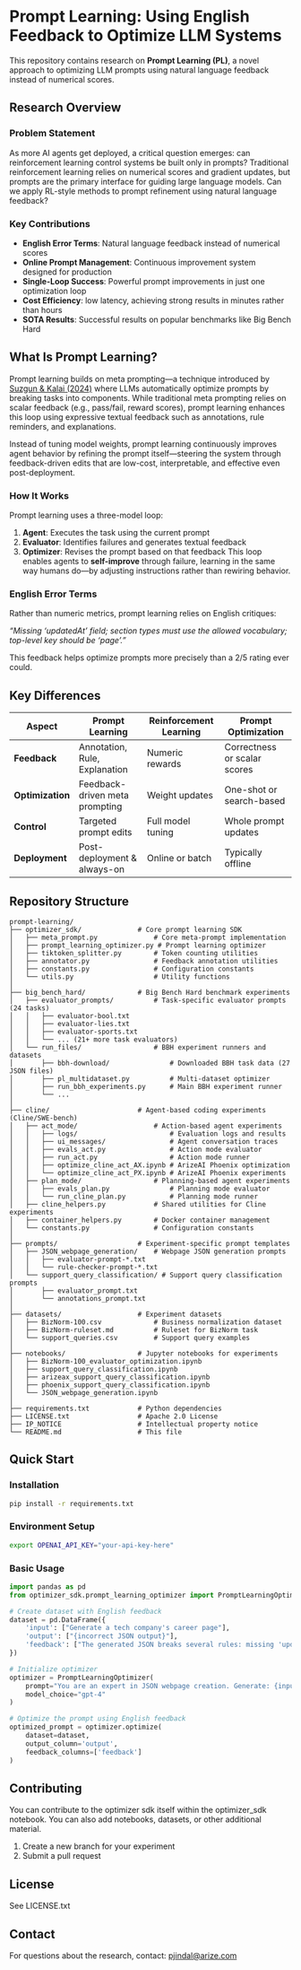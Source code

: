 # Prompt Learning: Using English Feedback to Optimize LLM Systems

This repository contains research on **Prompt Learning (PL)**, a novel approach to optimizing LLM prompts using natural language feedback instead of numerical scores.

## Research Overview

### Problem Statement
As more AI agents get deployed, a critical question emerges: can reinforcement learning control systems be built only in prompts? Traditional reinforcement learning relies on numerical scores and gradient updates, but prompts are the primary interface for guiding large language models. Can we apply RL-style methods to prompt refinement using natural language feedback?

### Key Contributions
- **English Error Terms**: Natural language feedback instead of numerical scores
- **Online Prompt Management**: Continuous improvement system designed for production
- **Single-Loop Success**: Powerful prompt improvements in just one optimization loop
- **Cost Efficiency**: low latency, achieving strong results in minutes rather than hours
- **SOTA Results**: Successful results on popular benchmarks like Big Bench Hard

## What Is Prompt Learning?

Prompt learning builds on meta prompting—a technique introduced by [Suzgun & Kalai (2024)](https://arxiv.org/abs/2403.07491) where LLMs automatically optimize prompts by breaking tasks into components. While traditional meta prompting relies on scalar feedback (e.g., pass/fail, reward scores), prompt learning enhances this loop using expressive textual feedback such as annotations, rule reminders, and explanations.

Instead of tuning model weights, prompt learning continuously improves agent behavior by refining the prompt itself—steering the system through feedback-driven edits that are low-cost, interpretable, and effective even post-deployment.

### How It Works

Prompt learning uses a three-model loop:
1. **Agent**: Executes the task using the current prompt
2. **Evaluator**: Identifies failures and generates textual feedback
3. **Optimizer**: Revises the prompt based on that feedback
This loop enables agents to **self-improve** through failure, learning in the same way humans do—by adjusting instructions rather than rewiring behavior.

### English Error Terms

Rather than numeric metrics, prompt learning relies on English critiques:

*“Missing ‘updatedAt’ field; section types must use the allowed vocabulary; top-level key should be ‘page’.”*

This feedback helps optimize prompts more precisely than a 2/5 rating ever could.

## Key Differences

| Aspect           | Prompt Learning                | Reinforcement Learning | Prompt Optimization          |
| ---------------- | ------------------------------ | ---------------------- | ---------------------------- |
| **Feedback**     | Annotation, Rule, Explanation  | Numeric rewards        | Correctness or scalar scores |
| **Optimization** | Feedback-driven meta prompting | Weight updates         | One-shot or search-based     |
| **Control**      | Targeted prompt edits          | Full model tuning      | Whole prompt updates         |
| **Deployment**   | Post-deployment & always-on    | Online or batch        | Typically offline            |




## Repository Structure

```
prompt-learning/
├── optimizer_sdk/              # Core prompt learning SDK
│   ├── meta_prompt.py              # Core meta-prompt implementation
│   ├── prompt_learning_optimizer.py # Prompt learning optimizer
│   ├── tiktoken_splitter.py        # Token counting utilities
│   ├── annotator.py                # Feedback annotation utilities
│   ├── constants.py                # Configuration constants
│   └── utils.py                    # Utility functions
│
├── big_bench_hard/             # Big Bench Hard benchmark experiments
│   ├── evaluator_prompts/          # Task-specific evaluator prompts (24 tasks)
│   │   ├── evaluator-bool.txt
│   │   ├── evaluator-lies.txt
│   │   ├── evaluator-sports.txt
│   │   └── ... (21+ more task evaluators)
│   └── run_files/                  # BBH experiment runners and datasets
│       ├── bbh-download/               # Downloaded BBH task data (27 JSON files)
│       ├── pl_multidataset.py          # Multi-dataset optimizer
│       ├── run_bbh_experiments.py      # Main BBH experiment runner
│       └── ...
│
├── cline/                      # Agent-based coding experiments (Cline/SWE-bench)
│   ├── act_mode/                   # Action-based agent experiments
│   │   ├── logs/                       # Evaluation logs and results
│   │   ├── ui_messages/                # Agent conversation traces
│   │   ├── evals_act.py                # Action mode evaluator
│   │   ├── run_act.py                  # Action mode runner
│   │   ├── optimize_cline_act_AX.ipynb # ArizeAI Phoenix optimization
│   │   └── optimize_cline_act_PX.ipynb # ArizeAI Phoenix experiments
│   ├── plan_mode/                  # Planning-based agent experiments
│   │   ├── evals_plan.py               # Planning mode evaluator
│   │   └── run_cline_plan.py           # Planning mode runner
│   ├── cline_helpers.py            # Shared utilities for Cline experiments
│   ├── container_helpers.py        # Docker container management
│   └── constants.py                # Configuration constants
│
├── prompts/                    # Experiment-specific prompt templates
│   ├── JSON_webpage_generation/    # Webpage JSON generation prompts
│   │   ├── evaluator-prompt-*.txt
│   │   └── rule-checker-prompt-*.txt
│   └── support_query_classification/ # Support query classification prompts
│       ├── evaluator_prompt.txt
│       └── annotations_prompt.txt
│
├── datasets/                   # Experiment datasets
│   ├── BizNorm-100.csv             # Business normalization dataset
│   ├── BizNorm-ruleset.md          # Ruleset for BizNorm task
│   └── support_queries.csv         # Support query examples
│
├── notebooks/                  # Jupyter notebooks for experiments
│   ├── BizNorm-100_evaluator_optimization.ipynb
│   ├── support_query_classification.ipynb
│   ├── arizeax_support_query_classification.ipynb
│   ├── phoenix_support_query_classification.ipynb
│   └── JSON_webpage_generation.ipynb
│
├── requirements.txt            # Python dependencies
├── LICENSE.txt                 # Apache 2.0 License
├── IP_NOTICE                   # Intellectual property notice
└── README.md                   # This file
```

## Quick Start

### Installation

```bash
pip install -r requirements.txt
```

### Environment Setup

```bash
export OPENAI_API_KEY="your-api-key-here"
```

### Basic Usage

```python
import pandas as pd
from optimizer_sdk.prompt_learning_optimizer import PromptLearningOptimizer

# Create dataset with English feedback
dataset = pd.DataFrame({
    'input': ["Generate a tech company's career page"],
    'output': ["{incorrect JSON output}"],
    'feedback': ["The generated JSON breaks several rules: missing 'updatedAt' field, top-level key should be 'page'"]
})

# Initialize optimizer
optimizer = PromptLearningOptimizer(
    prompt="You are an expert in JSON webpage creation. Generate: {input}",
    model_choice="gpt-4"
)

# Optimize the prompt using English feedback
optimized_prompt = optimizer.optimize(
    dataset=dataset,
    output_column='output',
    feedback_columns=['feedback']
)
```

## Contributing

You can contribute to the optimizer sdk itself within the optimizer_sdk notebook. You can also add notebooks, datasets, or other additional material. 

1. Create a new branch for your experiment
2. Submit a pull request

## License

See LICENSE.txt

## Contact

For questions about the research, contact: pjindal@arize.com


